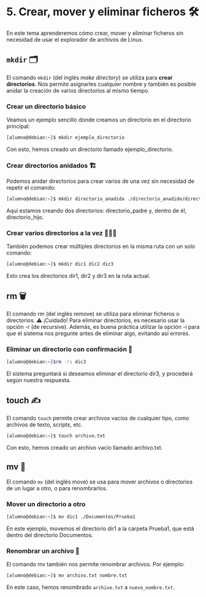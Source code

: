# 5. Crear, mover y eliminar ficheros 🛠️

En este tema aprenderemos cómo crear, mover y eliminar ficheros sin necesidad de usar el explorador de archivos de Linux.

## `mkdir` 🗂️

El comando `mkdir` (del inglés *make directory*) se utiliza para **crear directorios**. Nos permite asignarles cualquier nombre y también es posible anidar la creación de varios directorios al mismo tiempo.

### Crear un directorio básico

Veamos un ejemplo sencillo donde creamos un directorio en el directorio principal:

```bash
[alumno@debian:~]$ mkdir ejemplo_directorio
```

Con esto, hemos creado un directorio llamado ejemplo_directorio.

### Crear directorios anidados 🏗️

Podemos anidar directorios para crear varios de una vez sin necesidad de repetir el comando:

```bash
[alumno@debian:~]$ mkdir directorio_anadida ./directorio_anadido/directorio_hijo
```

Aquí estamos creando dos directorios: directorio_padre y, dentro de él, directorio_hijo.

### Crear varios directorios a la vez 📂📂📂

También podemos crear múltiples directorios en la misma ruta con un solo comando:

```bash
[alumno@debian:~]$ mkdir dic1 dic2 dic3
```

Esto crea los directorios dir1, dir2 y dir3 en la ruta actual.

## rm 🗑️

El comando rm (del inglés remove) se utiliza para eliminar ficheros o directorios.
⚠️ ¡Cuidado! Para eliminar directorios, es necesario usar la opción -r (de recursive). Además, es buena práctica utilizar la opción -i para que el sistema nos pregunte antes de eliminar algo, evitando así errores.

### Eliminar un directorio con confirmación 🛑

```bash
[alumno@debian:~]$rm -ri dic3
```

El sistema preguntará si deseamos eliminar el directorio dir3, y procederá según nuestra respuesta.

## touch ✍️

El comando `touch` permite crear archivos vacíos de cualquier tipo, como archivos de texto, scripts, etc.

```bash
[alumno@debian:~]$ touch archivo.txt
```

Con esto, hemos creado un archivo vacío llamado archivo.txt.

## mv 🚚

El comando `mv` (del inglés move) se usa para mover archivos o directorios de un lugar a otro, o para renombrarlos.

### Mover un directorio a otro

```bash
[alumno@debian:~]$ mv dic1 ./Documentos/Prueba1
```

En este ejemplo, movemos el directorio dir1 a la carpeta Prueba1, que está dentro del directorio Documentos.

### Renombrar un archivo 📝

El comando mv también nos permite renombrar archivos. Por ejemplo:

```bash
[alumno@debian:~]$ mv archivo.txt nombre.txt
```

En este caso, hemos renombrado `archivo.txt` a `nuevo_nombre.txt`.










































